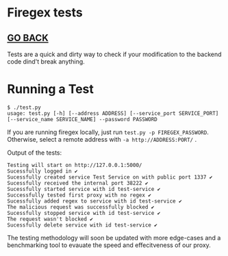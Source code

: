 # Firegex tests

## [GO BACK](../README.md)

Tests are a quick and dirty way to check if your modification to the backend code dind't break anything.

# Running a Test
    $ ./test.py 
    usage: test.py [-h] [--address ADDRESS] [--service_port SERVICE_PORT] [--service_name SERVICE_NAME] --password PASSWORD

If you are running firegex locally, just run ```test.py -p FIREGEX_PASSWORD```. Otherwise, select a remote address with  ```-a http://ADDRESS:PORT/``` .

Output of the tests:

    Testing will start on http://127.0.0.1:5000/
    Sucessfully logged in ✔
    Sucessfully created service Test Service on with public port 1337 ✔
    Sucessfully received the internal port 38222 ✔
    Sucessfully started service with id test-service ✔
    Successfully tested first proxy with no regex ✔
    Sucessfully added regex to service with id test-service ✔
    The malicious request was successfully blocked ✔
    Sucessfully stopped service with id test-service ✔
    The request wasn't blocked ✔
    Sucessfully delete service with id test-service ✔

The testing methodology will soon be updated with more edge-cases and a benchmarking tool to evauate the speed and effecitveness of our proxy.